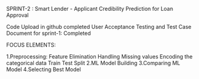SPRINT-2 : Smart Lender - Applicant Credibility Prediction for Loan Approval

  Code Upload in github completed
  User Acceptance Testing and Test Case Document for sprint-1: Completed
  
FOCUS ELEMENTS:

1.Preprocessing:
    Feature Elimination
    Handling Missing values
    Encoding the categorical data
    Train Test Split
2.ML Model Building
3.Comparing ML Model
4.Selecting Best Model
